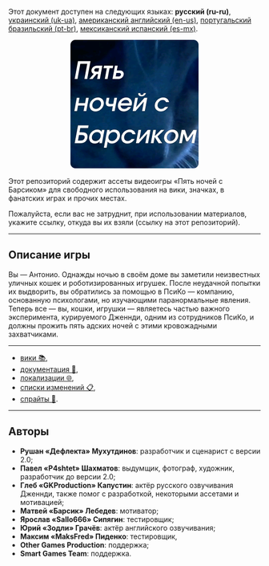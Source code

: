 Этот документ доступен на следующих языках: **русский (ru-ru)**, [украинский (uk-ua)](/README_uk-ua.md), [американский английский (en-us)](/README.md), [португальский бразильский (pt-br)](/README_pt-br.md), [мексиканский испанский (es-mx)](/README_es-mx.md).

<div style="text-align:center">

![Repository icon](/sprites/repo_icon_ru-ru.png)

</div>

Этот репозиторий содержит ассеты видеоигры «Пять ночей с Барсиком» для свободного использования на вики, значках, в фанатских играх и прочих местах.

Пожалуйста, если вас не затруднит, при использовании материалов, укажите ссылку, откуда вы их взяли (ссылку на этот репозиторий).

---

## Описание игры

Вы — Антонио. Однажды ночью в своём доме вы заметили неизвестных уличных кошек и роботизированных игрушек. После неудачной попытки их выдворить, вы обратились за помощью в ПсиКо — компанию, основанную психологами, но изучающими паранормальные явления. Теперь все — вы, кошки, игрушки — являетесь частью важного эксперимента, курируемого Дженнди, одним из сотрудников ПсиКо, и должны прожить пять адских ночей с этими кровожадными захватчиками.

---

* [вики 📚](/wiki/articles/),
* [документация 📖](/docs/),
* [локализации 🌐](/langs/),
* [списки изменений 📋](/changelogs/),
* [спрайты 👾](/sprites/).

---

## Авторы

* **Рушан «Дефлекта» Мухутдинов**: разработчик и сценарист с версии 2.0;
* **Павел «P4shtet» Шахматов**: выдумщик, фотограф, художник, разработчик до версии 2.0;
* **Глеб «GKProduction» Капустин**: актёр русского озвучивания Дженнди, также помог с разработкой, некоторыми ассетами и мотивацией;
* **Матвей «Барсик» Лебедев**: мотиватор;
* **Ярослав «Sallo666» Сипягин**: тестировщик;
* **Юрий «Зодли» Грачёв**: актёр английского озвучивания;
* **Максим «MaksFred» Пиденко**: тестировщик,
* **Other Games Production**: поддержка;
* **Smart Games Team**: поддержка.
